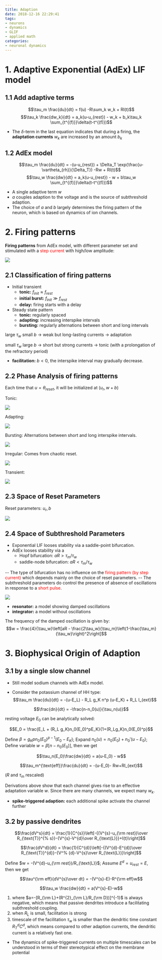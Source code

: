 ```yaml
---
title: Adaption
date: 2018-12-16 22:29:41
tags:
- neurons
- dynamics
- GLIF
- applied math
categories:
- neuronal dynamics
---
```


# 1. Adaptive Exponential (AdEx) LIF model

## 1.1 Add adaptive terms
$$\tau_m \frac{du}{dt} = f(u) -R\sum_k w_k + RI(t)$$
$$\tau_k \frac{dw_k}{dt} = a_k(u-u_{rest}) - w_k + b_k\tau_k \sum_{t^{(f)}}\delta(t-t^{(f)})$$

- The $\delta$-term in the last equation indicates that during a firing, the **adaptation currents** $w_k$ are increased by an amount $b_k$

## 1.2 AdEx model
$$\tau_m \frac{du}{dt} = -(u-u_{rest}) + \Delta_T \exp(\frac{u-\vartheta_{rh}}{\Delta_T}) -Rw + RI(t)$$
$$\tau_w \frac{dw}{dt} = a_k(u-u_{rest}) - w + b\tau_w \sum_{t^{(f)}}\delta(t-t^{(f)})$$
- A single adaptive term $w$
- $a$ couples adaption to the voltage and is the source of subthreshold adaption.
- The choice of $a$ and $b$ largely determines the firing pattern of the neuron, which is based on dynamics of ion channels.

# 2. Firing patterns

**Firing patterns** from AdEx model, with different parameter set and stimulated with a <font color=red>step current</font> with high/low amplitude:

![](https://raw.githubusercontent.com/hengjiwang/blog_figures/master/firepattern.png)

## 2.1 Classification of firing patterns

- Initial transient
  - **tonic:** $f_{init} \approx f_{rest}$
  - **initial burst:** $f_{init} \gg f_{rest}$
  - **delay:** firing starts with a delay
- Steady state pattern
  - **tonic:** regularly spaced
  - **adapting:** increasing interspike intervals
  - **bursting:** regularly alternations between short and long intervals
  
large $\tau_w$ small $b$ $\rightarrow$ weak but long-lasting currents  $\rightarrow$ adaptation

small $\tau_w$ large $b$ $\rightarrow$ short but strong currents $\rightarrow$ tonic (with a prolongation of the refractory period)
- **facilitation:** $b<0$, the interspike interval may gradually decrease.

## 2.2 Phase Analysis of firing patterns

Each time that $u=\theta_{reset}$, it will be initialized at $(u_r, w+b)$

Tonic:

![](https://raw.githubusercontent.com/hengjiwang/blog_figures/master/tonicphase.png)

Adapting:

![](https://raw.githubusercontent.com/hengjiwang/blog_figures/master/adaptphase.png)

Bursting:
Alternations between short and long interspike intervals.

![](https://raw.githubusercontent.com/hengjiwang/blog_figures/master/burstphase.png)

Irregular:
Comes from chaotic reset.

![](https://raw.githubusercontent.com/hengjiwang/blog_figures/master/irrphase.png)

Transient:

![](https://raw.githubusercontent.com/hengjiwang/blog_figures/master/transientphase.png)

## 2.3 Space of Reset Parameters

Reset parameters: $u_r, b$

![](https://raw.githubusercontent.com/hengjiwang/blog_figures/master/resetphase.png)

## 2.4 Space of Subthreshold Parameters

- Exponential LIF looses stability via a saddle-point bifurcation.
- AdEx looses stability via a 
  - Hopf bifurcation: $aR>\tau_m/\tau_w$
  - saddle-node bifurcation: $aR<\tau_m/\tau_w$

-- The type of bifurcation has no influence on the <font color=red>firing pattern (by step current)</font> which depends mainly on the choice of reset parameters.
-- The subthreshold parameters do control the presence of absence of oscillations in response to a <font color=red>short pulse</font>.

![](https://raw.githubusercontent.com/hengjiwang/blog_figures/master/resonator.png)

- **resonator:** a model showing damped oscillations
- **integrator:** a model without oscillations

The frequency of the damped oscillation is given by:
$$w = \frac{4}{\tau_w}\left[aR - \frac{2\tau_w}{\tau_m}\left(1-\frac{\tau_m}{\tau_w}\right)^2\right]$$

# 3. Biophysical Origin of Adaption

## 3.1 by a single slow channel
- Still model sodium channels with AdEx model.

- Consider the potassium channel of HH type:
$$\tau_m \frac{du}{dt} = -(u-E_L) - R_L g_K n^p (u-E_K) + R_L I_{ext}$$

$$\frac{dn}{dt} = -\frac{n-n_0(u)}{\tau_n(u)}$$

resting voltage $E_0$ can be analytically solved:

$$E_0 = \frac{E_L + (R_L g_K)n_0(E_0)^pE_K}{1+(R_Lg_K)n_0(E_0)^p}$$

Define $\beta = g_Kpn_0(E_0)^{p-1}(E_0-E_K)$; 
Expand $n_0(u) = n_0(E_0) + n_0'(u-E_0)$;
Define variable $w = \beta[n-n_0(E_0)]$,
then we get

$$\tau_n(E_0)\frac{dw}{dt} = a(u-E_0) - w$$

$$\tau_m^{\text{eff}}\frac{du}{dt} = -(u-E_0)- Rw+RI_{ext}$$

($R$ and $\tau_m$ rescaled)

Derivations above show that each channel gives rise to an effective adaptation variable $w$. Since there are many channels, we expect many $w_k$.

- **spike-triggered adaption:** each additional spike activate the channel further

## 3.2 by passive dendrites

$$\frac{dV^s}{dt} = \frac{1}{C^{s}}\left[-{(V^{s}-u_{\rm rest})\over R_{\text{T}}^{%
s}}-{V^{s}-V^{d}\over R_{\text{L}}}+I(t)\right]$$

$$\frac{dV^d}{dt} = \frac{1}{C^{d}}\left[-{(V^{d}-E^{d})\over R_{\text{T}}^{d}}-{V^%
{d}-V^{s}\over R_{\text{L}}}\right]$$

Define $w = -(V^{d}-u_{\rm rest})/R_{\text{L}}$;
Assume $E^d = u_{rest}= E$, 
then we get 

$$\tau^{\rm eff}{dV^{s}\over dt} = -(V^{s}-E)-R^{\rm eff}w$$

$$\tau_w \frac{dw}{dt} = a(V^{s}-E)-w$$

1. where $a=-[R_{\rm L}+(R^{2}_{\rm L}/R_{\rm D})]^{-1}$ is always negative, which means that passive dendrites introduce a facilitating subthreshold coupling.
2. when $R_L$ is small, facilitation is strong
3. timescale of the facilitation $\tau_w$ is smaller than the dendritic time constant $R^d_TC^d$, which means compared to other adaption currents, the dendritic current is a relatively fast one.

- The dynamics of spike-triggered currents on multiple timescales can be understood in terms of their stereotypical effect on the membrane potential